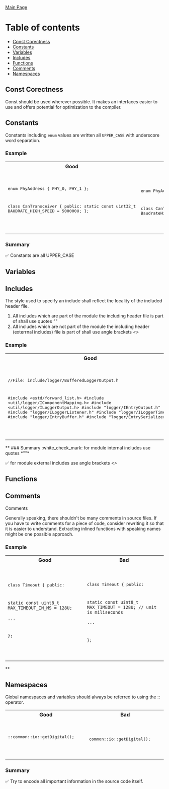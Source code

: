 [Main Page](../README.md)

# Table of contents
* [Const Corectness](#const-corectness)
* [Constants](#constants)
* [Variables](#variables)
* [Includes](#includes)
* [Functions](#functions)
* [Comments](#comments)
* [Namespaces](#namespaces)


## Const Corectness
Const should be used wherever possible. It makes an interfaces easier to use and offers potential for optimization to the compiler.

## Constants
Constants including `enum` values are written all `UPPER_CASE` with underscore
word separation.

### Example
<table>
<tr><th width="400px">Good</th><th width="400px">Bad</th></tr>
<tr><td><pre lang="cpp">

enum PhyAddress
{
    PHY_0,
    PHY_1
};

class CanTransceiver
{
public:
    static const
    uint32_t BAUDRATE_HIGH_SPEED = 500000U;
};

</pre></td><td><pre lang="cpp">

enum PhyAddress
{
    phy0,
    phy1
};

class CanTransceiver
{
public:
    static const
    uint32_t BaudrateHighSpeed = 500000U;
};

</pre></td></tr>
</table>

### Summary
:white_check_mark: Constants are all UPPER_CASE

## Variables

## Includes

The style used to specify an include shall reflect the locality of the included header file.

1. All includes which are part of the module the including header file is part of shall use quotes *""*
2. All includes which are not part of the module the including header (exterrnal includes) file is part of shall use angle brackets *<>*

### Example
<table>
<tr><th width="400px">Good</th><th width="400px">Bad</th></tr>
<tr><td><pre lang="cpp">

//File: include/logger/BufferedLoggerOutput.h

#include &lt;estd/forward_list.h&gt;
#include &lt;util/logger/IComponentMapping.h&gt;
#include &lt;util/logger/ILoggerOutput.h&gt;
#include "logger/IEntryOutput.h"
#include "logger/ILoggerListener.h"
#include "logger/ILoggerTime.h"
#include "logger/EntryBuffer.h"
#include "logger/EntrySerializer.h"

</pre></td><td><pre lang="cpp">

//File: include/logger/BufferedLoggerOutput.h

#include "estd/forward_list.h"
#include "util/logger/IComponentMapping.h"
#include "util/logger/ILoggerOutput.h"
#include "logger/IEntryOutput.h"
#include "logger/ILoggerListener.h"
#include "logger/ILoggerTime.h"
#include "logger/EntryBuffer.h"
#include "logger/EntrySerializer.h"

</pre></td></tr>
</table>
**
### Summary
:white_check_mark: for module internal includes use quotes *""*

:white_check_mark: for module external includes use angle brackets *<>*

## Functions

## Comments
Comments

Generally speaking, there shouldn't be many comments in source files. If you have to write comments for a piece of code, consider rewriting it so that it is easier to understand. Extracting inlined functions with speaking names might be one possible approach.

### Example
<table>
<tr><th width="400px">Good</th><th width="400px">Bad</th></tr>
<tr><td><pre lang="cpp">

class Timeout 
{
    public:

    static const uint8_t MAX_TIMEOUT_IN_MS = 128U; 
    
    ...
};

</pre></td><td><pre lang="cpp">

class Timeout 
{
    public:

    static const uint8_t MAX_TIMEOUT = 128U; // unit is miliseconds
    
    ...
};

</pre></td></tr>
</table>
**

## Namespaces
Global namespaces and variables should always be referred to using the :: operator.
<table>
<tr><th width="400px">Good</th><th width="400px">Bad</th></tr>
<tr><td><pre lang="cpp">

::common::io::getDigital();

</pre></td><td><pre lang="cpp">

common::io::getDigital();

</pre></td></tr>
</table>

### Summary
:white_check_mark: Try to encode all important information in the source code itself.

